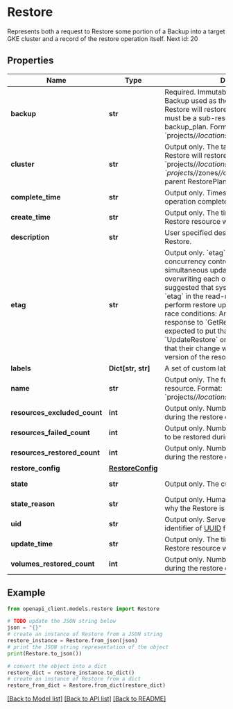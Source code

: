 # Restore

Represents both a request to Restore some portion of a Backup into a target GKE cluster and a record of the restore operation itself. Next id: 20

## Properties

Name | Type | Description | Notes
------------ | ------------- | ------------- | -------------
**backup** | **str** | Required. Immutable. A reference to the Backup used as the source from which this Restore will restore. Note that this Backup must be a sub-resource of the RestorePlan&#39;s backup_plan. Format: &#x60;projects/*/locations/*/backupPlans/*/backups/*&#x60;. | [optional] 
**cluster** | **str** | Output only. The target cluster into which this Restore will restore data. Valid formats: - &#x60;projects/*/locations/*/clusters/*&#x60; - &#x60;projects/*/zones/*/clusters/*&#x60; Inherited from parent RestorePlan&#39;s cluster value. | [optional] [readonly] 
**complete_time** | **str** | Output only. Timestamp of when the restore operation completed. | [optional] [readonly] 
**create_time** | **str** | Output only. The timestamp when this Restore resource was created. | [optional] [readonly] 
**description** | **str** | User specified descriptive string for this Restore. | [optional] 
**etag** | **str** | Output only. &#x60;etag&#x60; is used for optimistic concurrency control as a way to help prevent simultaneous updates of a restore from overwriting each other. It is strongly suggested that systems make use of the &#x60;etag&#x60; in the read-modify-write cycle to perform restore updates in order to avoid race conditions: An &#x60;etag&#x60; is returned in the response to &#x60;GetRestore&#x60;, and systems are expected to put that etag in the request to &#x60;UpdateRestore&#x60; or &#x60;DeleteRestore&#x60; to ensure that their change will be applied to the same version of the resource. | [optional] [readonly] 
**labels** | **Dict[str, str]** | A set of custom labels supplied by user. | [optional] 
**name** | **str** | Output only. The full name of the Restore resource. Format: &#x60;projects/*/locations/*/restorePlans/*/restores/*&#x60; | [optional] [readonly] 
**resources_excluded_count** | **int** | Output only. Number of resources excluded during the restore execution. | [optional] [readonly] 
**resources_failed_count** | **int** | Output only. Number of resources that failed to be restored during the restore execution. | [optional] [readonly] 
**resources_restored_count** | **int** | Output only. Number of resources restored during the restore execution. | [optional] [readonly] 
**restore_config** | [**RestoreConfig**](RestoreConfig.md) |  | [optional] 
**state** | **str** | Output only. The current state of the Restore. | [optional] [readonly] 
**state_reason** | **str** | Output only. Human-readable description of why the Restore is in its current state. | [optional] [readonly] 
**uid** | **str** | Output only. Server generated global unique identifier of [UUID](https://en.wikipedia.org/wiki/Universally_unique_identifier) format. | [optional] [readonly] 
**update_time** | **str** | Output only. The timestamp when this Restore resource was last updated. | [optional] [readonly] 
**volumes_restored_count** | **int** | Output only. Number of volumes restored during the restore execution. | [optional] [readonly] 

## Example

```python
from openapi_client.models.restore import Restore

# TODO update the JSON string below
json = "{}"
# create an instance of Restore from a JSON string
restore_instance = Restore.from_json(json)
# print the JSON string representation of the object
print(Restore.to_json())

# convert the object into a dict
restore_dict = restore_instance.to_dict()
# create an instance of Restore from a dict
restore_from_dict = Restore.from_dict(restore_dict)
```
[[Back to Model list]](../README.md#documentation-for-models) [[Back to API list]](../README.md#documentation-for-api-endpoints) [[Back to README]](../README.md)


